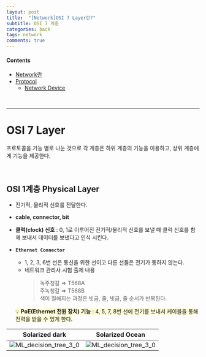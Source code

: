 ```yaml
---
layout: post
title:  "[Network]OSI 7 Layer란?"
subtitle: OSI 7 계층
categories: back
tags: network
comments: true
---
```

#### Contents
- [Network란](#network란)
- [Protocol](#protocol-통신-규약)
    - [Network Device](#network-device)

<br>

---
# OSI 7 Layer
프로토콜을 기능 별로 나눈 것으로 각 계층은 하위 계층의 기능을 이용하고, 상위 계층에게 기능을 제공한다.

<br/>

## OSI 1계층 Physical Layer
- 전기적, 물리적 신호를 전달한다.
- **cable, connector, bit**
- **클럭(clock) 신호** : 0, 1로 이루어진 전기적/물리적 신호를 보낼 때 클럭 신호를 함께 보내서 데이터를 보낸다고 인식 시킨다.
- **`Ethernet Connector`**
    - 1, 2, 3, 6번 선은 통신을 위한 선이고 다른 선들은 전기가 통하지 않는다.
    - 네트워크 관리사 시험 출제 내용
        > 녹주청갈 ⇒ T568A <br/>
        주녹청갈 ⇒ T568B <br/>
        색이 칠해지는 과정은 빗금, 줄, 빗금, 줄 순서가 반복된다.
    
    <aside><span style="background-color:#fffdd6">💡 <SPAN STYLE="font-weight:bold">PoE(Ethernet 전원 장치) 기능</span> : 4, 5, 7, 8번 선에 전기를 보내서 케이블을 통해 전력을 받을 수 있게 한다.</span></aside>
  

Solarized dark             |  Solarized Ocean
:-------------------------:|:-------------------------:
![ML_decision_tree_3_0](https://user-images.githubusercontent.com/53929665/99183236-a9e9d000-277d-11eb-80ff-9351fd56f5b6.png)  |  ![ML_decision_tree_3_0](https://user-images.githubusercontent.com/83754224/159127650-4655dcf7-6a33-4196-a501-615e127f385a.png)